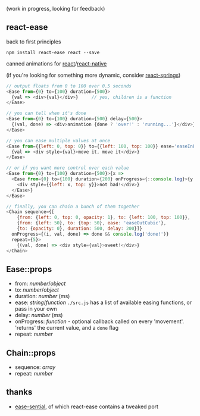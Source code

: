(work in progress, looking for feedback)

react-ease
---

back to first principles

`npm install react-ease react --save`

canned animations for [react](https://facebook.github.io/react/)/[react-native](https://facebook.github.io/react-native/)

(if you're looking for something more dynamic, consider [react-springs](https://github.com/threepointone/react-springs))

```js
// output floats from 0 to 100 over 0.5 seconds
<Ease from={0} to={100} duration={500}>
  {val => <div>{val}</div>}     // yes, children is a function
</Ease>

// you can tell when it's done
<Ease from={0} to={100} duration={500} delay={500}>
  {(val, done) => <div>animation {done ? 'over!' : 'running...'}</div>}
</Ease>

// you can ease multiple values at once
<Ease from={{left: 0, top: 0}} to={{left: 100, top: 100}} ease='easeInElastic'>
  {val => <div style={val}>move it, move it</div>}
</Ease>

// or if you want more control over each value
<Ease from={0} to={100} duration={500}>{x =>
  <Ease from={0} to={100} duration={200} onProgress={::console.log}>{y =>
    <div style={{left: x, top: y}}>not bad!</div>}
  </Ease>}
</Ease>

// finally, you can chain a bunch of them together
<Chain sequence={[
    {from: {left: 0, top: 0, opacity: 1}, to: {left: 100, top: 100}},
    {from: {left: 50}, to: {top: 50}, ease: 'easeOutCubic'},
    {to: {opacity: 0}, duration: 500, delay: 200}]}
  onProgress={(i, val, done) => done && console.log('done!')}
  repeat={5}>
    {(val, done) => <div style={val}>sweet!</div>}
</Chain>


```

Ease::props
---

- from: *number*/*object*
- to: *number*/*object*
- duration: *number* (ms)
- ease: *string*/*function* `./src.js` has a list of available easing functions, or pass in your own
- delay: *number* (ms)
- onProgress: *function* - optional callback called on every 'movement'. 'returns' the current value, and a `done` flag
- repeat: *number*

Chain::props
---

- sequence: *array*
- repeat: *number*

thanks
---
- [ease-sential](https://github.com/WebReflection/ease-sential), of which react-ease contains a tweaked port

